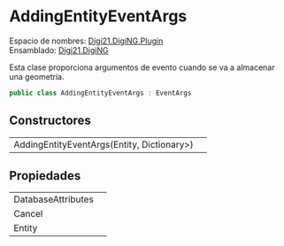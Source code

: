 # AddingEntityEventArgs

Espacio de nombres: [Digi21.DigiNG.Plugin](../../)  
Ensamblado: [Digi21.DigiNG](../../../digi21.diging/)

Esta clase proporciona argumentos de evento cuando se va a almacenar una geometría.

```csharp
public class AddingEntityEventArgs : EventArgs
```

## Constructores

|  |  |
| :--- | :--- |
| AddingEntityEventArgs\(Entity, Dictionary&gt;\) |  |

## Propiedades

|  |  |
| :--- | :--- |
| DatabaseAttributes |  |
| Cancel |  |
| Entity |  |

